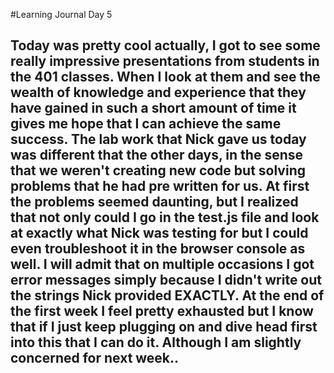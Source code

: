 #Learning Journal Day 5

## Today was pretty cool actually, I got to see some really impressive presentations from students in the 401 classes.  When I look at them and see the wealth of knowledge and experience that they have gained in such a short amount of time it gives me hope that I can achieve the same success.  The lab work that Nick gave us today was different that the other days, in the sense that we weren't creating new code but solving problems that he had pre written for us.  At first the problems seemed daunting, but I realized that not only could I go in the test.js file and look at exactly what Nick was testing for but I could even troubleshoot it in the browser console as well.  I will admit that on multiple occasions I got error messages simply because I didn't write out the strings Nick provided EXACTLY.  At the end of the first week I feel pretty exhausted but I know that if I just keep plugging on and dive head first into this that I can do it.  Although I am slightly concerned for next week..
